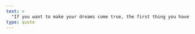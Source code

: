 ```yaml
---
text: >
  "If you want to make your dreams come true, the first thing you have to do is wake up." - J.M. Power
type: quote
---
```


